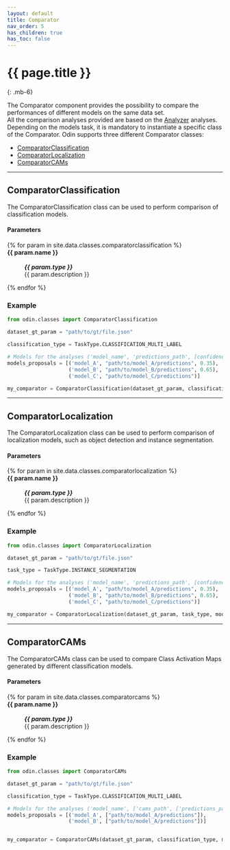 ```yaml
---
layout: default
title: Comparator
nav_order: 5
has_children: true
has_toc: false
---
```


# {{ page.title }}
{: .mb-6}

The Comparator component provides the possibility to compare the performances of different models on the same data set.
<br>
All the comparison analyses provided are based on the [Analyzer](../analyzer) analyses.
<br>
Depending on the models task, it is mandatory to instantiate a specific class of the Comparator. Odin supports three different Comparator classes:


- [ComparatorClassification](#comparatorclassification)
- [ComparatorLocalization](#comparatorlocalization)
- [ComparatorCAMs](#comparatorcams)


<hr>

## ComparatorClassification

The ComparatorClassification class can be used to perform comparison of classification models.

#### Parameters
<dl>
  {% for param in site.data.classes.comparatorclassification %}

  <dt><strong>{{ param.name }}</strong></dt>
  <dd><br><b><i>{{ param.type }}</i></b></dd><dd>{{ param.description }}</dd>

  {% endfor %}
</dl>

### Example
```py
from odin.classes import ComparatorClassification

dataset_gt_param = "path/to/gt/file.json"

classification_type = TaskType.CLASSIFICATION_MULTI_LABEL

# Models for the analyses ('model_name', 'predictions_path', [confidence_threshold])
models_proposals = [('model_A', "path/to/model_A/predictions", 0.35),
                    ('model_B', "path/to/model_B/predictions", 0.65),
                    ('model_C', "path/to/model_C/predictions")]

my_comparator = ComparatorClassification(dataset_gt_param, classification_type, models_proposals)
```


<hr>

## ComparatorLocalization

The ComparatorLocalization class can be used to perform comparison of localization models, such as object detection and instance segmentation.

#### Parameters
<dl>
  {% for param in site.data.classes.comparatorlocalization %}
  <dt><strong>{{ param.name }}</strong></dt>
  <dd><br><b><i>{{ param.type }}</i></b></dd><dd>{{ param.description }}</dd>

  {% endfor %}
</dl>

### Example
```py
from odin.classes import ComparatorLocalization

dataset_gt_param = "path/to/gt/file.json"

task_type = TaskType.INSTANCE_SEGMENTATION

# Models for the analyses ('model_name', 'predictions_path', [confidence_threshold])
models_proposals = [('model_A', "path/to/model_A/predictions", 0.35),
                    ('model_B', "path/to/model_B/predictions", 0.65),
                    ('model_C', "path/to/model_C/predictions")]

my_comparator = ComparatorLocalization(dataset_gt_param, task_type, models_proposals)
```

<hr>

## ComparatorCAMs

The ComparatorCAMs class can be used to compare Class Activation Maps generated by different classification models.

#### Parameters
<dl>
  {% for param in site.data.classes.comparatorcams %}

  <dt><strong>{{ param.name }}</strong></dt>
  <dd><br><b><i>{{ param.type }}</i></b></dd><dd>{{ param.description }}</dd>

  {% endfor %}
</dl>

### Example
```py
from odin.classes import ComparatorCAMs

dataset_gt_param = "path/to/gt/file.json"

classification_type = TaskType.CLASSIFICATION_MULTI_LABEL

# Models for the analyses ('model_name', ['cams_path', ['predictions_path']], [confidence_threshold])
models_proposals = [('model_A', ["path/to/model_A/predictions"]),
                    ('model_B', ["path/to/model_A/predictions"])]


my_comparator = ComparatorCAMs(dataset_gt_param, classification_type, models_proposals)
```
